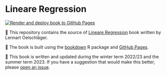 # Lineare Regression

<!-- badges: start -->

[![Render and deploy book to GitHub Pages](https://github.com/loelschlaeger/lineare_regression/actions/workflows/bookdown.yaml/badge.svg)](https://github.com/loelschlaeger/lineare_regression/actions/workflows/bookdown.yaml)

<!-- badges: end -->

👋 This repository contains the source of [Lineare Regression](https://loelschlaeger.de/lineare_regression) book written by Lennart Oelschläger.

👷 The book is built using the [bookdown](https://bookdown.org/) R package and [GitHub Pages](https://pages.github.com/).

🐣 This book is written and updated during the winter term 2022/23 and the summer term 2023. If you have a suggestion that would make this better, please [open an issue](https://github.com/loelschlaeger/lineare_regression/issues/new).
